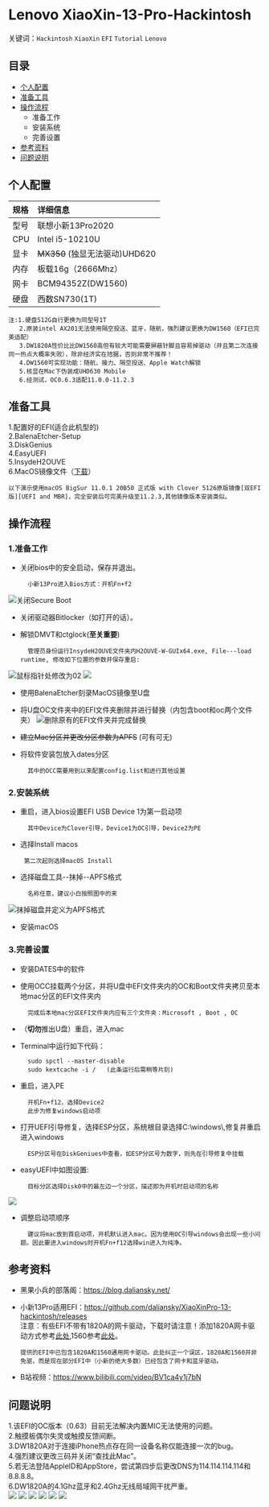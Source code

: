 # Lenovo XiaoXin-13-Pro-Hackintosh  
关键词：`Hackintosh` `XiaoXin` `EFI` `Tutorial` `Lenovo`
## 目录
* [个人配置](#个人配置)  
* [准备工具](#准备工具) 
* [操作流程](#操作流程)  
	* 准备工作
	* 安装系统
	* 完善设置
* [参考资料](#参考资料)  
* [问题说明](#问题说明)    
## 个人配置  
|规格|详细信息|
|:-|:-|
|型号|联想小新13Pro2020|
|CPU|Intel i5-10210U|
|显卡|~~MX350~~ (独显无法驱动)UHD620|
|内存|板载16g（2666Mhz）|
|网卡|BCM94352Z(DW1560)|
|硬盘|西数SN730(1T)|  
    注:1.硬盘512G自行更换为同型号1T  
       2.原装intel AX201无法使用隔空投送、蓝牙，随航，强烈建议更换为DW1560（EFI已完美适配）
       3.DW1820A性价比比DW1560高但有较大可能需要屏蔽针脚且容易掉驱动（并且第二次连接同一热点大概率失败），除非经济实在拮据，否则非常不推荐！  
       4.DW1560可实现功能：随航、接力、隔空投送、Apple Watch解锁
       5.核显在Mac下伪装成UHD630 Mobile  
       6.经测试，OC0.6.3适配11.0.0-11.2.3
## 准备工具  
1.配置好的EFI(适合此机型的)  
2.BalenaEtcher-Setup  
3.DiskGenius  
4.EasyUEFI  
5.InsydeH2OUVE  
6.MacOS镜像文件（[下载](https://blog.daliansky.net/categories/%E4%B8%8B%E8%BD%BD/)）  

    以下演示使用macOS BigSur 11.0.1 20B50 正式版 with Clover 5126原版镜像[双EFI版][UEFI and MBR]，完全安装后可完美升级至11.2.3,其他镜像版本安装类似。  
## 操作流程
### 1.准备工作
* 关闭bios中的安全启动，保存并退出。

		小新13Pro进入Bios方式：开机Fn+f2
![](https://github.com/xzajyjs/XiaoXin13Pro-Hackintosh/blob/main/png/secure%20boot.png?raw=true "关闭Secure Boot")  
* 关闭驱动器Bitlocker（如打开的话）。
* 解锁DMVT和ctglock(**至关重要**)  

		管理员身份运行InsydeH2OUVE文件夹内H2OUVE-W-GUIx64.exe, File---load runtime, 修改如下位置的参数并保存重启:
![](https://github.com/xzajyjs/XiaoXin13Pro-Hackintosh/blob/main/png/bios_1.png?raw=true "鼠标指针处修改为02")
![](https://github.com/xzajyjs/XiaoXin13Pro-Hackintosh/blob/main/png/bios_2.png?raw=true)
* 使用BalenaEtcher刻录MacOS镜像至U盘
* 将U盘OC文件夹中的EFI文件夹删除并进行替换（内包含boot和oc两个文件夹）
![](https://github.com/xzajyjs/XiaoXin13Pro-Hackintosh/blob/main/png/disk.png?raw=true "删除原有的EFI文件夹并完成替换")
* ~~建立Mac分区并更改分区参数为APFS~~ (可有可无)
* 将软件安装包放入dates分区

		其中的OCC需要用到以来配置config.list和进行其他设置
### 2.安装系统
* 重启，进入bios设置EFI USB Device 1为第一启动项

		其中Device为Clover引导，Device1为OC引导，Device2为PE
 * 选择Install macos

		第二次起则选择macOS Install
* 选择磁盘工具--抹掉--APFS格式 

		名称任意，建议小白按照图中的来
![](https://github.com/xzajyjs/XiaoXin13Pro-Hackintosh/blob/main/png/install.png?raw=true "抹掉磁盘并定义为APFS格式")
* 安装macOS
### 3.完善设置
* 安装DATES中的软件
* 使用OCC挂载两个分区，并将U盘中EFI文件夹内的OC和Boot文件夹拷贝至本地mac分区的EFI文件夹内

		完成后本地mac分区EFI文件夹内应有三个文件夹：Microsoft , Boot , OC  
* （**切勿**推出U盘）重启，进入mac
* Terminal中运行如下代码：

		sudo spctl --master-disable
		sudo kextcache -i /	  (此条运行后需稍等片刻)
* 重启，进入PE

		开机Fn+f12，选择Device2
		此步为修复windows启动项
* 打开UEFI引导修复，选择ESP分区，系统根目录选择C:\\windows\\,修复并重启进入windows

		ESP分区号在DiskGeniues中查看，如ESP分区号为数字，则先在引导修复中挂载
* easyUEFI中如图设置:

		目标分区选择Disk0中的最左边一个分区，描述即为开机时启动项的名称
![](https://github.com/xzajyjs/XiaoXin13Pro-Hackintosh/blob/main/png/easyUEFI.png?raw=true)
* 调整启动项顺序

		建议将mac放到首启动项，开机默认进入mac。因为使用OC引导windows会出现一些小问题。因此要进入windows时开机Fn+f12选择win进入为纯净。
## 参考资料
* 黑果小兵的部落阁：https://blog.daliansky.net/
* 小新13Pro适用EFI：https://github.com/daliansky/XiaoXinPro-13-hackintosh/releases  
	注意：有些EFI不带有1820A的网卡驱动，下载时请注意！添加1820A网卡驱动方式参考[此处](https://blog.daliansky.net/DW1820A_BCM94350ZAE-driver-inserts-the-correct-posture.html),1560参考[此处](https://blog.daliansky.net/Broadcom-BCM94352z-DW1560-drive-new-posture.html)。

	  提供的EFI中已包含1820A和1560通用网卡驱动。此处纠正一个误区，1820A和1560并非免驱，而是现在部分EFI中（小新的绝大多数）已经包含了网卡和蓝牙驱动。
* B站视频：https://www.bilibili.com/video/BV1ca4y1j7bN
## 问题说明
1.该EFI的OC版本（0.63）目前无法解决内置MIC无法使用的问题。  
2.触摸板偶尔失灵或触摸反馈间断。  
3.DW1820A对于连接iPhone热点存在同一设备名称仅能连接一次的bug。  
4.强烈建议更改三码并关闭“查找此Mac”。  
5.若无法登陆AppleID和AppStore，尝试第四步后更改DNS为114.114.114.114和8.8.8.8。  
6.DW1820A的4.1Ghz蓝牙和2.4Ghz无线局域网干扰严重。  
![](https://github.com/xzajyjs/XiaoXin13Pro-Hackintosh/blob/main/png/battery.png)
![](https://github.com/xzajyjs/XiaoXin13Pro-Hackintosh/blob/main/png/bluetooth.png)
![](https://github.com/xzajyjs/XiaoXin13Pro-Hackintosh/blob/main/png/general.png)
![](https://github.com/xzajyjs/XiaoXin13Pro-Hackintosh/blob/main/png/gpu.png)
![](https://github.com/xzajyjs/XiaoXin13Pro-Hackintosh/blob/main/png/ssd.png)
![](https://github.com/xzajyjs/XiaoXin13Pro-Hackintosh/blob/main/png/wifi.png)
